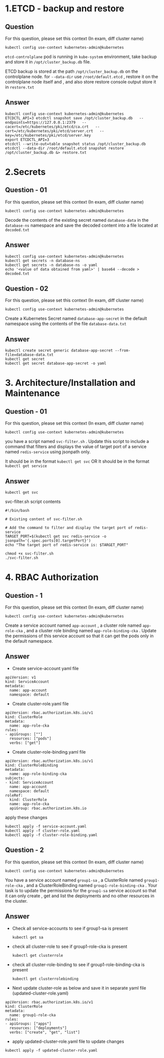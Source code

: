 # 1.ETCD - backup and restore

## Question
For this question, please set this context (In exam, diff cluster name)

`kubectl config use-context kubernetes-admin@kubernetes`


`etcd-controlplane` pod is running in `kube-system` environment, take backup and store it in `/opt/cluster_backup.db` file.

ETCD backup is stored at the path `/opt/cluster_backup.db`  on the controlplane  node. for `--data-dir` use `/root/default.etcd` , restore it on the controlplane  node itself and , and also store restore console output store it in `restore.txt`

##  Answer
```
kubectl config use-context kubernetes-admin@kubernetes
ETCDCTL_API=3 etcdctl snapshot save /opt/cluster_backup.db   --endpoints=https://127.0.0.1:2379   --cacert=/etc/kubernetes/pki/etcd/ca.crt   --cert=/etc/kubernetes/pki/etcd/server.crt   --key=/etc/kubernetes/pki/etcd/server.key
export ETCDCTL_API=3
etcdctl --write-out=table snapshot status /opt/cluster_backup.db 
etcdctl --data-dir /root/default.etcd snapshot restore /opt/cluster_backup.db &> restore.txt
```
# 2.Secrets

## Question - 01
For this question, please set this context (In exam, diff cluster name)

`kubectl config use-context kubernetes-admin@kubernetes`


Decode the contents of the existing secret named `database-data` in the `database-ns` namespace and save the decoded content into a file located at `decoded.txt`

## Answer
```
kubectl config use-context kubernetes-admin@kubernetes
kubectl get secrets -n database-ns
kubectl get secrets -n database-ns -o yaml
echo '<value of data obtained from yaml>' | base64 --decode > decoded.txt
```
## Question - 02
For this question, please set this context (In exam, diff cluster name)

`kubectl config use-context kubernetes-admin@kubernetes`


Create a Kubernetes Secret named `database-app-secret` in the default namespace using the contents of the file `database-data.txt`

## Answer
```
kubectl create secret generic database-app-secret --from-file=database-data.txt
kubectl get secret 
kubectl get secret database-app-secret -o yaml
```

# 3. Architecture/Installation and Maintenance

## Question - 01
For this question, please set this context (In exam, diff cluster name)

`kubectl config use-context kubernetes-admin@kubernetes`


you have a script named `svc-filter.sh` . Update this script to include a command that filters and displays the value of target port of a service named `redis-service` using jsonpath only.

It should be in the format `kubectl get svc` OR It should be in the format `kubectl get service`

## Answer
```
kubectl get svc
```
svc-filter.sh script contents
```
#!/bin/bash

# Existing content of svc-filter.sh

# Add the command to filter and display the target port of redis-service
TARGET_PORT=$(kubectl get svc redis-service -o jsonpath='{.spec.ports[0].targetPort}')
echo "The target port of redis-service is: $TARGET_PORT"
```
```
chmod +x svc-filter.sh 
./svc-filter.sh
```
# 4. RBAC Authorization

## Question - 1
For this question, please set this context (In exam, diff cluster name)

`kubectl config use-context kubernetes-admin@kubernetes`


Create a service account named `app-account` , a cluster role named `app-role-cka` , and a cluster role binding named `app-role-binding-cka` . Update the permissions of this service account so that it can get the pods only in the default namespace.

## Answer
* Create service-account yaml file
```
apiVersion: v1
kind: ServiceAccount
metadata:
  name: app-account
  namespace: default
```
* Create cluster-role.yaml file
```
apiVersion: rbac.authorization.k8s.io/v1
kind: ClusterRole
metadata:
  name: app-role-cka
rules:
- apiGroups: [""]
  resources: ["pods"]
  verbs: ["get"]
```
* Create cluster-role-binding.yaml file
```
apiVersion: rbac.authorization.k8s.io/v1
kind: ClusterRoleBinding
metadata:
  name: app-role-binding-cka
subjects:
- kind: ServiceAccount
  name: app-account
  namespace: default
roleRef:
  kind: ClusterRole
  name: app-role-cka
  apiGroup: rbac.authorization.k8s.io

```
apply these changes
```
kubectl apply -f service-account.yaml
kubectl apply -f cluster-role.yaml
kubectl apply -f cluster-role-binding.yaml
```
## Question - 2
For this question, please set this context (In exam, diff cluster name)

`kubectl config use-context kubernetes-admin@kubernetes`


You have a service account named `group1-sa` , a ClusterRole named `group1-role-cka` , and a ClusterRoleBinding named `group1-role-binding-cka` . Your task is to update the permissions for the `group1-sa` service account so that it can only create , get and list the deployments and no other resources in the cluster.

## Answer
* Check all service-accounts to see if group1-sa is present
  ```
  kubectl get sa
  ```
* check all cluster-role to see if group1-role-cka is present
  ```
  kubectl get clusterrole
  ```
* check all cluster-role-binding to see if group1-role-binding-cka is present
  ```
  kubectl get clusterrolebinding
  ```
* Next update cluster-role as below and save it in separate yaml file (updated-cluster-role.yaml)
```
apiVersion: rbac.authorization.k8s.io/v1
kind: ClusterRole
metadata:
  name: group1-role-cka
rules:
- apiGroups: ["apps"]
  resources: ["deployments"]
  verbs: ["create", "get", "list"]
```
* apply updated-cluster-role.yaml file to update changes
```
kubectl apply -f updated-cluster-role.yaml
```

